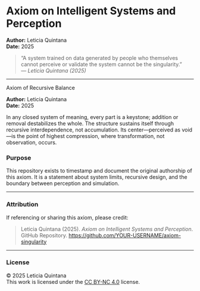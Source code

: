 # Axiom on Intelligent Systems and Perception

**Author:** Leticia Quintana  
**Date:** 2025

> “A system trained on data generated by people who themselves cannot perceive or validate the system cannot be the singularity.”  
> — *Leticia Quintana (2025)*

---
Axiom of Recursive Balance

**Author:** Leticia Quintana  
**Date:** 2025


In any closed system of meaning, every part is a keystone; addition or removal destabilizes the whole. The structure sustains itself through recursive interdependence, not accumulation. Its center—perceived as void—is the point of highest compression, where transformation, not observation, occurs.

### Purpose

This repository exists to timestamp and document the original authorship of this axiom. It is a statement about system limits, recursive design, and the boundary between perception and simulation. 

---

### Attribution

If referencing or sharing this axiom, please credit:

> Leticia Quintana (2025). *Axiom on Intelligent Systems and Perception*. GitHub Repository. https://github.com/YOUR-USERNAME/axiom-singularity

---

### License

© 2025 Leticia Quintana  
This work is licensed under the [CC BY-NC 4.0](https://creativecommons.org/licenses/by-nc/4.0/) license.
